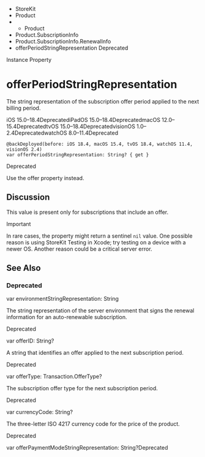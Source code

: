 

- StoreKit
- Product
- 
  - Product
- Product.SubscriptionInfo
- Product.SubscriptionInfo.RenewalInfo
-  offerPeriodStringRepresentation Deprecated

Instance Property

# offerPeriodStringRepresentation

The string representation of the subscription offer period applied to the next billing period.

iOS 15.0–18.4DeprecatediPadOS 15.0–18.4DeprecatedmacOS 12.0–15.4DeprecatedtvOS 15.0–18.4DeprecatedvisionOS 1.0–2.4DeprecatedwatchOS 8.0–11.4Deprecated

``` source
@backDeployed(before: iOS 18.4, macOS 15.4, tvOS 18.4, watchOS 11.4, visionOS 2.4)
var offerPeriodStringRepresentation: String? { get }
```

Deprecated

Use the offer property instead.

## Discussion

This value is present only for subscriptions that include an offer.

Important

In rare cases, the property might return a sentinel `nil` value. One possible reason is using StoreKit Testing in Xcode; try testing on a device with a newer OS. Another reason could be a critical server error.

## See Also

### Deprecated

var environmentStringRepresentation: String

The string representation of the server environment that signs the renewal information for an auto-renewable subscription.

Deprecated

var offerID: String?

A string that identifies an offer applied to the next subscription period.

Deprecated

var offerType: Transaction.OfferType?

The subscription offer type for the next subscription period.

Deprecated

var currencyCode: String?

The three-letter ISO 4217 currency code for the price of the product.

Deprecated

var offerPaymentModeStringRepresentation: String?Deprecated

